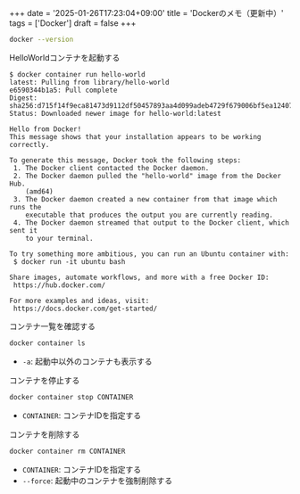 +++
date = '2025-01-26T17:23:04+09:00'
title = 'Dockerのメモ（更新中）'
tags = ['Docker']
draft = false
+++

```bash
docker --version
```

HelloWorldコンテナを起動する
```
$ docker container run hello-world
latest: Pulling from library/hello-world
e6590344b1a5: Pull complete
Digest: sha256:d715f14f9eca81473d9112df50457893aa4d099adeb4729f679006bf5ea12407
Status: Downloaded newer image for hello-world:latest

Hello from Docker!
This message shows that your installation appears to be working correctly.

To generate this message, Docker took the following steps:
 1. The Docker client contacted the Docker daemon.
 2. The Docker daemon pulled the "hello-world" image from the Docker Hub.
    (amd64)
 3. The Docker daemon created a new container from that image which runs the
    executable that produces the output you are currently reading.
 4. The Docker daemon streamed that output to the Docker client, which sent it
    to your terminal.

To try something more ambitious, you can run an Ubuntu container with:
 $ docker run -it ubuntu bash

Share images, automate workflows, and more with a free Docker ID:
 https://hub.docker.com/

For more examples and ideas, visit:
 https://docs.docker.com/get-started/
```

コンテナ一覧を確認する
```bash
docker container ls
```
- `-a`: 起動中以外のコンテナも表示する

コンテナを停止する
```bash
docker container stop CONTAINER
```
- `CONTAINER`: コンテナIDを指定する

コンテナを削除する
```bash
docker container rm CONTAINER
```
- `CONTAINER`: コンテナIDを指定する
- `--force`: 起動中のコンテナを強制削除する